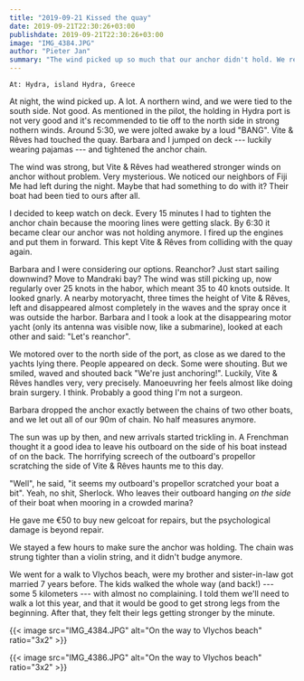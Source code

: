```yaml
---
title: "2019-09-21 Kissed the quay"
date: 2019-09-21T22:30:26+03:00
publishdate: 2019-09-21T22:30:26+03:00
image: "IMG_4384.JPG"
author: "Pieter Jan"
summary: "The wind picked up so much that our anchor didn't hold. We reanchored and visited Vlychos beach."
---
```


`At: Hydra, island Hydra, Greece`

At night, the wind picked up. A lot. A northern wind, and we were tied to the south side. Not good. As mentioned in the pilot, the holding in Hydra port is not very good and it's recommended to tie off to the north side in strong nothern winds. Around 5:30, we were jolted awake by a loud "BANG". Vite & Rêves had touched the quay. Barbara and I jumped on deck --- luckily wearing pajamas --- and tightened the anchor chain.

The wind was strong, but Vite & Rêves had weathered stronger winds on anchor without problem. Very mysterious. We noticed our neighbors of Fiji Me had left during the night. Maybe that had something to do with it? Their boat had been tied to ours after all.

I decided to keep watch on deck. Every 15 minutes I had to tighten the anchor chain because the mooring lines were getting slack. By 6:30 it became clear our anchor was not holding anymore. I fired up the engines and put them in forward. This kept Vite & Rêves from colliding with the quay again.

Barbara and I were considering our options. Reanchor? Just start sailing downwind? Move to Mandraki bay? The wind was still picking up, now regularly over 25 knots in the habor, which meant 35 to 40 knots outside. It looked gnarly. A nearby motoryacht, three times the height of Vite & Rêves, left and disappeared almost completely in the waves and the spray once it was outside the harbor. Barbara and I took a look at the disappearing motor yacht (only its antenna was visible now, like a submarine), looked at each other and said: "Let's reanchor".

We motored over to the north side of the port, as close as we dared to the yachts lying there. People appeared on deck. Some were shouting. But we smiled, waved and shouted back "We're just anchoring!". Luckily, Vite & Rêves handles very, very precisely. Manoeuvring her feels almost like doing brain surgery. I think. Probably a good thing I'm not a surgeon.

Barbara dropped the anchor exactly between the chains of two other boats, and we let out all of our 90m of chain. No half measures anymore.

The sun was up by then, and new arrivals started trickling in. A Frenchman thought it a good idea to leave his outboard on the side of his boat instead of on the back. The horrifying screech of the outboard's propellor scratching the side of Vite & Rêves haunts me to this day.

"Well", he said, "it seems my outboard's propellor scratched your boat a bit". Yeah, no shit, Sherlock. Who leaves their outboard hanging _on the side_ of their boat when mooring in a crowded marina?

He gave me €50 to buy new gelcoat for repairs, but the psychological damage is beyond repair.

We stayed a few hours to make sure the anchor was holding. The chain was strung tighter than a violin string, and it didn't budge anymore.

We went for a walk to Vlychos beach, were my brother and sister-in-law got married 7 years before. The kids walked the whole way (and back!) --- some 5 kilometers --- with almost no complaining. I told them we'll need to walk a lot this year, and that it would be good to get strong legs from the beginning. After that, they felt their legs getting stronger by the minute.

{{< image src="IMG_4384.JPG" alt="On the way to Vlychos beach" ratio="3x2" >}}

{{< image src="IMG_4386.JPG" alt="On the way to Vlychos beach" ratio="3x2" >}}
